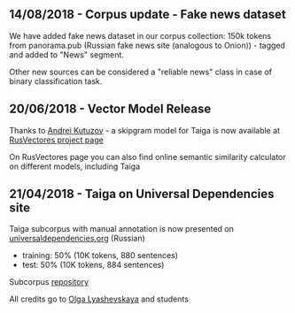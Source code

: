 ## 14/08/2018 - Corpus update - Fake news dataset
We have added fake news dataset in our corpus collection: 150k tokens from  panorama.pub (Russian fake news site (analogous to Onion)) - tagged and added to "News" segment.

Other new sources can be considered a "reliable news" class in case of binary classification task.


## 20/06/2018 - Vector Model Release
Thanks to [Andrei Kutuzov](http://rusvectores.org/ru/contacts/) -  a skipgram model for Taiga is now available at [RusVectores project page](http://rusvectores.org/ru/models/)

On RusVectores page you can also find online semantic similarity calculator on different models, including Taiga


## 21/04/2018 - Taiga on Universal Dependencies site
Taiga subcorpus with manual annotation is now presented on [universaldependencies.org](http://universaldependencies.org/) (Russian)
 - training: 50% (10K tokens, 880 sentences)
 - test: 50% (10K tokens, 884 sentences)
 
Subcorpus [repository](https://github.com/UniversalDependencies/UD_Russian-Taiga/tree/master)

All credits go to [Olga Lyashevskaya](https://www.hse.ru/staff/olesar) and students
